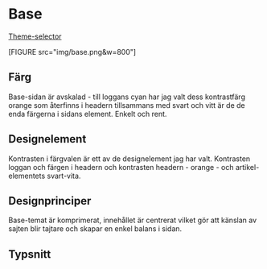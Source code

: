 Base
===============================

[Theme-selector](theme-selector)

[FIGURE src="img/base.png&w=800"]

## Färg
Base-sidan är avskalad - till loggans cyan har jag valt dess kontrastfärg orange som återfinns i headern tillsammans med svart och vitt är de de enda färgerna i sidans element. Enkelt och rent.

## Designelement
Kontrasten i färgvalen är ett av de designelement jag har valt. Kontrasten loggan och färgen i headern och kontrasten headern - orange -  och artikel-elementets svart-vita.
## Designprinciper
Base-temat är komprimerat, innehållet är centrerat vilket gör att känslan av sajten blir tajtare och skapar en enkel balans i sidan.
## Typsnitt


